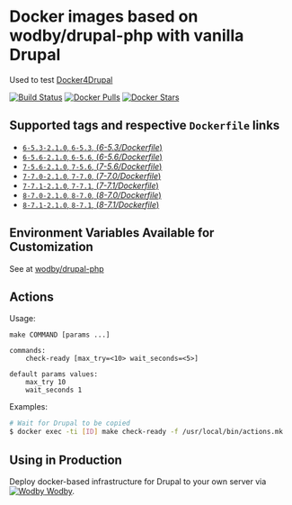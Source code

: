 # Docker images based on wodby/drupal-php with vanilla Drupal

Used to test [Docker4Drupal](http://docker4drupal.org)

[![Build Status](https://travis-ci.org/wodby/drupal.svg?branch=master)](https://travis-ci.org/wodby/drupal)
[![Docker Pulls](https://img.shields.io/docker/pulls/wodby/drupal.svg)](https://hub.docker.com/r/wodby/drupal)
[![Docker Stars](https://img.shields.io/docker/stars/wodby/drupal.svg)](https://hub.docker.com/r/wodby/drupal)

## Supported tags and respective `Dockerfile` links

- [`6-5.3-2.1.0`, `6-5.3`, (*6-5.3/Dockerfile*)](https://github.com/wodby/drupal/tree/master/6/5.3/Dockerfile)
- [`6-5.6-2.1.0`, `6-5.6`, (*6-5.6/Dockerfile*)](https://github.com/wodby/drupal/tree/master/6/5.6/Dockerfile)
- [`7-5.6-2.1.0`, `7-5.6`, (*7-5.6/Dockerfile*)](https://github.com/wodby/drupal/tree/master/7/5.6/Dockerfile)
- [`7-7.0-2.1.0`, `7-7.0`, (*7-7.0/Dockerfile*)](https://github.com/wodby/drupal/tree/master/7/7.0/Dockerfile)
- [`7-7.1-2.1.0`, `7-7.1`, (*7-7.1/Dockerfile*)](https://github.com/wodby/drupal/tree/master/7/7.1/Dockerfile)
- [`8-7.0-2.1.0`, `8-7.0`, (*8-7.0/Dockerfile*)](https://github.com/wodby/drupal/tree/master/8/7.0/Dockerfile)
- [`8-7.1-2.1.0`, `8-7.1`, (*8-7.1/Dockerfile*)](https://github.com/wodby/drupal/tree/master/8/7.1/Dockerfile)

## Environment Variables Available for Customization

See at [wodby/drupal-php](https://github.com/wodby/drupal-php)

## Actions

Usage:

```
make COMMAND [params ...]
 
commands:
    check-ready [max_try=<10> wait_seconds=<5>]
     
default params values:
    max_try 10
    wait_seconds 1
```

Examples:

```bash
# Wait for Drupal to be copied
$ docker exec -ti [ID] make check-ready -f /usr/local/bin/actions.mk
```

## Using in Production

Deploy docker-based infrastructure for Drupal to your own server via [![Wodby](https://www.google.com/s2/favicons?domain=wodby.com) Wodby](https://wodby.com).
